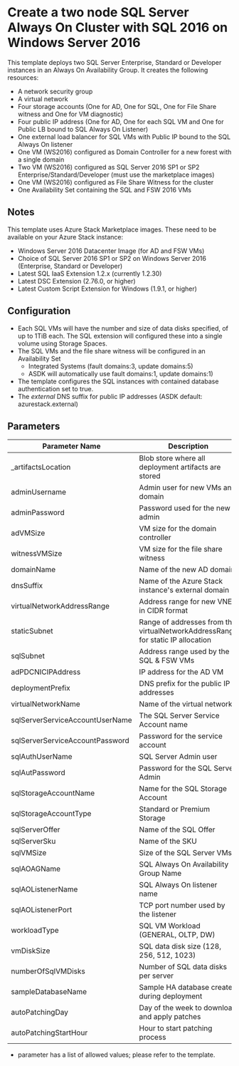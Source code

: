 # Create a two node SQL Server Always On Cluster with SQL 2016 on Windows Server 2016

This template deploys two SQL Server Enterprise, Standard or Developer instances in an Always On Availability Group. It creates the following resources:

* A network security group
* A virtual network
* Four storage accounts (One for AD, One for SQL, One for File Share witness and One for VM diagnostic)
* Four public IP address (One for AD, One for each SQL VM and One for Public LB bound to SQL Always On Listener)
* One external load balancer for SQL VMs with Public IP bound to the SQL Always On listener
* One VM (WS2016) configured as Domain Controller for a new forest with a single domain
* Two VM (WS2016) configured as SQL Server 2016 SP1 or SP2 Enterprise/Standard/Developer (must use the marketplace images)
* One VM (WS2016) configured as File Share Witness for the cluster
* One Availability Set containing the SQL and FSW 2016 VMs

## Notes

This template uses Azure Stack Marketplace images. These need to be available on your Azure Stack instance:

* Windows Server 2016 Datacenter Image (for AD and FSW VMs)
* Choice of SQL Server 2016 SP1 or SP2 on Windows Server 2016 (Enterprise, Standard or Developer)
* Latest SQL IaaS Extension 1.2.x (currently 1.2.30)
* Latest DSC Extension (2.76.0, or higher)
* Latest Custom Script Extension for Windows (1.9.1, or higher)

## Configuration

* Each SQL VMs will have the number and size of data disks specified, of up to 1TiB each. The SQL extension will configured these into a single volume using Storage Spaces.
* The SQL VMs and the file share witness will be configured in an Availability Set
  * Integrated Systems (fault domains:3, update domains:5)
  * ASDK will automatically use fault domains:1, update domains:1)
* The template configures the SQL instances with contained database authentication set to true.
* The *external* DNS suffix for public IP addresses (ASDK default: azurestack.external)

## Parameters

| Parameter Name | Description | Type | Default Value
| --- | --- | --- | ---
| _artifactsLocation | Blob store where all deployment artifacts are stored | string |  https://raw.githubusercontent.com/Azure/AzureStack-QuickStart-Templates/master/sql-2016-alwayson
| adminUsername | Admin user for new VMs and domain | string | localadmin 
| adminPassword | Password used for the new admin | securestring | (must be specified)
| adVMSize | VM size for the domain controller | string* | Standard_D2_v2
| witnessVMSize | VM size for the file share witness | string* | Standard_D1_v2
| domainName | Name of the new AD domain | string | fabrikam.local
| dnsSuffix | Name of the Azure Stack instance's external domain | string |
| virtualNetworkAddressRange | Address range for new VNET in CIDR format  | string | 10.0.0.0/16
| staticSubnet | Range of addresses from the virtualNetworkAddressRange for static IP allocation | string | 10.0.0.0/24
| sqlSubnet | Address range used by the SQL & FSW VMs | string | 10.0.1.0/26
| adPDCNICIPAddress | IP address for the AD VM | string | 10.0.0.250
| deploymentPrefix | DNS prefix for the public IP addresses | string | aodns
| virtualNetworkName | Name of the virtual network | string | sqlhaVNET
| sqlServerServiceAccountUserName | The SQL Server Service Account name | string | sqlservice
| sqlServerServiceAccountPassword | Password for the service account | secure string |
| sqlAuthUserName | SQL Server Admin user | string | sqlsa
| sqlAutPassword | Password for the SQL Server Admin | secure string |
| sqlStorageAccountName | Name for the SQL Storage Account | string | derived from resource group name
| sqlStorageAccountType | Standard or Premium Storage | string | Premium_LRS
| sqlServerOffer | Name of the SQL Offer | string* | SQL2016SP2-WS2016
| sqlServerSku | Name of the SKU | string* | Enterprise
| sqlVMSize | Size of the SQL Server VMs | string * | Standard_DS2_v2
| sqlAOAGName | SQL Always On Availability Group Name | string | sqlaa-ag
| sqlAOListenerName | SQL Always On listener name | string | derived from the resource group name
| sqlAOListenerPort | TCP port number used by the listener | string | 1433
| workloadType | SQL VM Workload (GENERAL, OLTP, DW) | string* | GENERAL
| vmDiskSize | SQL data disk size (128, 256, 512, 1023) | string | 128
| numberOfSqlVMDisks | Number of SQL data disks per server | int | 2
| sampleDatabaseName | Sample HA database created during deployment | string | AutoHa-sample
| autoPatchingDay | Day of the week to download and apply patches | string* | Sunday
| autoPatchingStartHour | Hour to start patching process | string* | 2

* parameter has a list of allowed values; please refer to the template.
